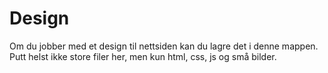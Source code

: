 # Design #
Om du jobber med et design til nettsiden kan du lagre det i denne mappen. Putt
helst ikke store filer her, men kun html, css, js og små bilder.
